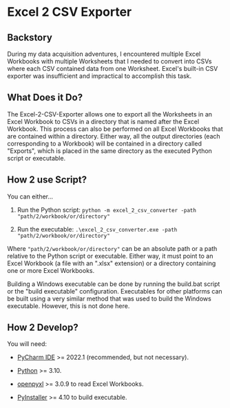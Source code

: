 # Excel 2 CSV Exporter

## Backstory
During my data acquisition adventures, I encountered multiple Excel Workbooks with multiple Worksheets that I needed to 
convert into CSVs where each CSV contained data from one Worksheet. Excel's built-in CSV exporter was insufficient and 
impractical to accomplish this task. 

## What Does it Do?
The Excel-2-CSV-Exporter allows one to export all the Worksheets in an Excel Workbook to CSVs in a directory that is 
named after the Excel Workbook. This process can also be performed on all Excel Workbooks that are contained within a 
directory. Either way, all the output directories (each corresponding to a Workbook) will be contained in a directory
called "Exports", which is placed in the same directory as the executed Python script or executable.

## How 2 use Script?
You can either...

1. Run the Python script: `python -m excel_2_csv_converter -path "path/2/workbook/or/directory"`


2. Run the executable: `.\excel_2_csv_converter.exe -path "path/2/workbook/or/directory"`

Where `"path/2/workbook/or/directory"` can be an absolute path or a path relative to the Python script or executable. 
Either way, it must point to an Excel Workbook (a file with an ".xlsx" extension) or a directory containing one or more 
Excel Workbooks.

Building a Windows executable can be done by running the build.bat script or the "build executable" configuration. 
Executables for other platforms can be built using a very similar method that was used to build the Windows executable.
However, this is not done here.

## How 2 Develop?
You will need:

- [PyCharm IDE](https://www.jetbrains.com/pycharm/download/) >= 2022.1 (recommended, but not necessary).

- [Python](https://www.python.org/downloads/) >= 3.10.

- [openpyxl](https://openpyxl.readthedocs.io/en/stable/) >= 3.0.9 to read Excel Workbooks.

- [PyInstaller](https://pyinstaller.readthedocs.io/en/stable/) >= 4.10 to build executable.
